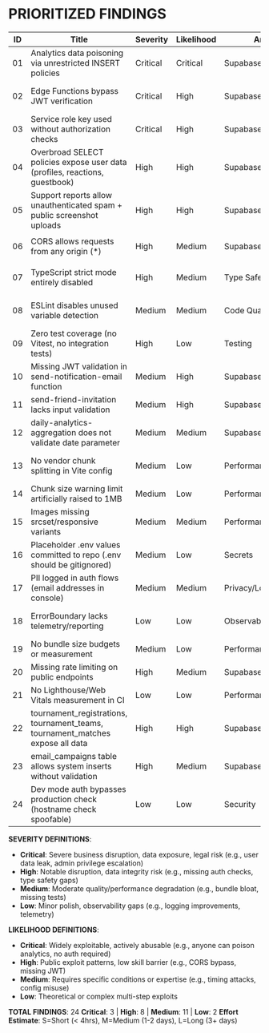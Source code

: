 # PRIORITIZED FINDINGS

| ID | Title | Severity | Likelihood | Area | Evidence | Fix Summary | Effort |
|----|-------|----------|------------|------|----------|-------------|--------|
| 01 | Analytics data poisoning via unrestricted INSERT policies | Critical | Critical | Supabase/RLS | `supabase/migrations/20251012200000_create_analytics_tables.sql:114,118,126,130,138,146` | Replace `WITH CHECK (true)` with auth.uid() validation; add stored procedure to validate session ownership | M |
| 02 | Edge Functions bypass JWT verification | Critical | High | Supabase/Auth | `supabase/config.toml:1-14` | Set `verify_jwt = true` for send-rsvp-confirmation, send-email-campaign, daily-analytics, send-support-report | S |
| 03 | Service role key used without authorization checks | Critical | High | Supabase/Functions | `supabase/functions/send-email-campaign/index.ts:27-29` | Add admin role verification before executing campaign; validate campaign ownership | M |
| 04 | Overbroad SELECT policies expose user data (profiles, reactions, guestbook) | High | High | Supabase/RLS | `supabase/migrations/20251002173410_677f680a-22b8-430e-8d7f-2076b15be17e.sql:526,590,601,640` | Replace `USING (true)` with scoped policies; keep public only where justified (e.g., guestbook); restrict profile reads to self+admin | L-M |
| 05 | Support reports allow unauthenticated spam + public screenshot uploads | High | High | Supabase/Storage | `supabase/migrations/20251014171248_0c835c20-0b61-4f62-95af-742ef76140e2.sql:20,46-48` | Require authentication for support_reports INSERT; restrict screenshot bucket to authenticated+admin reads | S |
| 06 | CORS allows requests from any origin (*) | High | Medium | Supabase/Functions | Multiple files (send-contribution-confirmation, send-email-campaign, etc.) | Restrict `Access-Control-Allow-Origin` to `https://twisted-tale.lovable.app,https://partytillyou.rip` | S |
| 07 | TypeScript strict mode entirely disabled | High | Medium | Type Safety | `tsconfig.json:9,10,11,14`, `tsconfig.app.json:18-22` | Enable `strict: true`, `noImplicitAny`, `strictNullChecks`, `noUnusedLocals`; fix resulting errors incrementally | L |
| 08 | ESLint disables unused variable detection | Medium | Medium | Code Quality | `eslint.config.js:23` | Remove `"@typescript-eslint/no-unused-vars": "off"` to prevent dead code accumulation | S |
| 09 | Zero test coverage (no Vitest, no integration tests) | High | Low | Testing | N/A (no test files found) | Add Vitest config; write smoke tests for auth flow + RLS-dependent queries; add CI step | L |
| 10 | Missing JWT validation in send-notification-email function | Medium | High | Supabase/Functions | `supabase/functions/send-notification-email/index.ts:37-45` | Verify caller's auth.uid() matches requested user_id before sending notification | S |
| 11 | send-friend-invitation lacks input validation | Medium | High | Supabase/Functions | `supabase/functions/send-friend-invitation/index.ts:19` | Add Zod schema for personalMessage length + eventUrl format | S |
| 12 | daily-analytics-aggregation does not validate date parameter | Medium | Medium | Supabase/Functions | `supabase/functions/daily-analytics-aggregation/index.ts:22-23` | Add date format validation + range check (e.g., not future dates) | S |
| 13 | No vendor chunk splitting in Vite config | Medium | Low | Performance | `vite.config.ts:47-60` | Add `manualChunks` to split vendor libs (react, react-dom, @radix-ui); measure bundle before/after | M |
| 14 | Chunk size warning limit artificially raised to 1MB | Medium | Low | Performance | `vite.config.ts:59` | Remove override; address warnings properly by code-splitting or tree-shaking | S |
| 15 | Images missing srcset/responsive variants | Medium | Medium | Performance | `src/pages/Index.tsx`, `src/components/gallery/*.tsx` | Implement responsive image strategy with Supabase Storage transformations or CDN | M |
| 16 | Placeholder .env values committed to repo (.env should be gitignored) | Medium | Low | Secrets | `.env:1-13` | Add `.env` to `.gitignore`; document setup in README; verify no secrets in git history | S |
| 17 | PII logged in auth flows (email addresses in console) | Medium | Medium | Privacy/Logging | `src/lib/auth.tsx:135,149,228,245` | Remove email from debug logs; use hashed user IDs or redacted values | S |
| 18 | ErrorBoundary lacks telemetry/reporting | Low | Low | Observability | `src/components/ErrorBoundary.tsx` | Add error reporting to Supabase table or external service (Sentry); include stack trace + user context | M |
| 19 | No bundle size budgets or measurement | Medium | Low | Performance | `package.json` | Add `vite-bundle-visualizer` to analyze bundle; set size budgets in `vite.config.ts` | S |
| 20 | Missing rate limiting on public endpoints | High | Medium | Supabase/Functions | `supabase/functions/send-support-report/index.ts` | Implement rate limiting per IP/user_id (10 req/hr); return 429 on exceed | M |
| 21 | No Lighthouse/Web Vitals measurement in CI | Low | Low | Performance | N/A | Add Lighthouse CI step; set LCP < 2.5s, CLS < 0.1, INP < 200ms targets | M |
| 22 | tournament_registrations, tournament_teams, tournament_matches expose all data | High | High | Supabase/RLS | `supabase/migrations/20250912181928_33e987cf-a3de-4113-92d3-29d15f7c603a.sql`, `20250923145200_rls_hardening.sql` | Scope SELECT policies to tournament participants or make read-only for public display | S-M |
| 23 | email_campaigns table allows system inserts without validation | High | Medium | Supabase/RLS | `supabase/migrations/20251011233845_6b9ff18a-b734-4032-a914-221ea40d5ab1.sql` | Restrict campaign_recipients INSERT/UPDATE to admin role only | S |
| 24 | Dev mode auth bypasses production check (hostname check spoofable) | Low | Low | Security | `src/lib/auth.tsx:194-225` | Add additional check for `import.meta.env.PROD` and remove in production builds | S |

**SEVERITY DEFINITIONS**:
- **Critical**: Severe business disruption, data exposure, legal risk (e.g., user data leak, admin privilege escalation)
- **High**: Notable disruption, data integrity risk (e.g., missing auth checks, type safety gaps)
- **Medium**: Moderate quality/performance degradation (e.g., bundle bloat, missing tests)
- **Low**: Minor polish, observability gaps (e.g., logging improvements, telemetry)

**LIKELIHOOD DEFINITIONS**:
- **Critical**: Widely exploitable, actively abusable (e.g., anyone can poison analytics, no auth required)
- **High**: Public exploit patterns, low skill barrier (e.g., CORS bypass, missing JWT)
- **Medium**: Requires specific conditions or expertise (e.g., timing attacks, config misuse)
- **Low**: Theoretical or complex multi-step exploits

**TOTAL FINDINGS**: 24
**Critical**: 3 | **High**: 8 | **Medium**: 11 | **Low**: 2
**Effort Estimate**: S=Short (< 4hrs), M=Medium (1-2 days), L=Long (3+ days)

